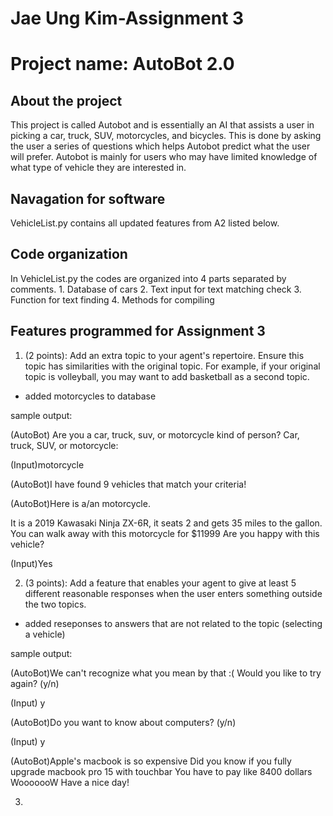 <h1>Jae Ung Kim-Assignment 3</h1>
<h1>Project name: AutoBot 2.0</h1>

<h2>About the project</h2>
This project is called Autobot and is essentially an AI that assists a user in picking a car, truck, SUV, motorcycles, and bicycles. This is done by asking the user a series of questions which helps Autobot predict what the user will prefer. Autobot is mainly for users who may have limited knowledge of what type of vehicle they are interested in.

<h2>Navagation for software</h2>

VehicleList.py contains all updated features from A2 listed below.

<h2>Code organization</h2>
In VehicleList.py the codes are organized into 4 parts separated by comments.
1. Database of cars
2. Text input for text matching check
3. Function for text finding 
4. Methods for compiling 

<h2>Features programmed for Assignment 3</h2>

1. (2 points): Add an extra topic to your agent's repertoire. Ensure this topic has
similarities with the original topic. For example, if your original topic is
volleyball, you may want to add basketball as a second topic.

- added motorcycles to database

sample output: 

  (AutoBot) Are you a car, truck, suv, or motorcycle kind of person? Car, truck, SUV, or motorcycle:
  
  (Input)motorcycle
  
  (AutoBot)I have found 9 vehicles that match your criteria!
  
  (AutoBot)Here is a/an motorcycle. 

  It is a 2019 Kawasaki Ninja ZX-6R, it seats 2 
  and gets 35 miles to the gallon. 
  You can walk away with this motorcycle for $11999
  Are you happy with this vehicle?
  
  (Input)Yes

2. (3 points): Add a feature that enables your agent to give at least 5 different
reasonable responses when the user enters something outside the two topics.

- added reseponses to answers that are not related to the topic (selecting a vehicle)

sample output:

  (AutoBot)We can't recognize what you mean by that :(
  Would you like to try again? (y/n)
  
  (Input) y
  
  (AutoBot)Do you want to know about computers? (y/n)
  
  (Input) y
  
  (AutoBot)Apple's macbook is so expensive
  Did you know if you fully upgrade macbook pro 15 with touchbar
  You have to pay like 8400 dollars
  WooooooW
  Have a nice day!

3. 
